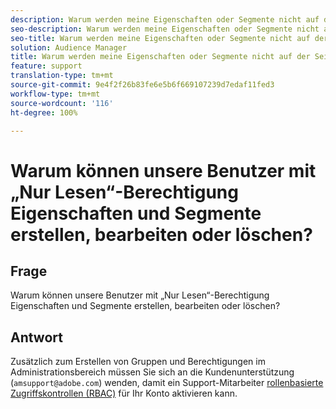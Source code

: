 ```yaml
---
description: Warum werden meine Eigenschaften oder Segmente nicht auf der Seite „Overlap Reports“ angezeigt?
seo-description: Warum werden meine Eigenschaften oder Segmente nicht auf der Seite „Overlap Reports“ angezeigt?
seo-title: Warum werden meine Eigenschaften oder Segmente nicht auf der Seite „Overlap Reports“ angezeigt?
solution: Audience Manager
title: Warum werden meine Eigenschaften oder Segmente nicht auf der Seite „Overlap Reports“ angezeigt?
feature: support
translation-type: tm+mt
source-git-commit: 9e4f2f26b83fe6e5b6f669107239d7edaf11fed3
workflow-type: tm+mt
source-wordcount: '116'
ht-degree: 100%

---
```



# Warum können unsere Benutzer mit „Nur Lesen“-Berechtigung Eigenschaften und Segmente erstellen, bearbeiten oder löschen?

## Frage

Warum können unsere Benutzer mit „Nur Lesen“-Berechtigung Eigenschaften und Segmente erstellen, bearbeiten oder löschen?

## Antwort

Zusätzlich zum Erstellen von Gruppen und Berechtigungen im Administrationsbereich müssen Sie sich an die Kundenunterstützung (`amsupport@adobe.com`) wenden, damit ein Support-Mitarbeiter [rollenbasierte Zugriffskontrollen (RBAC)](../features/administration/administration-overview.md) für Ihr Konto aktivieren kann.
